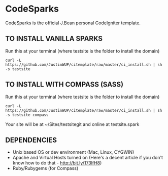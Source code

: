 CodeSparks
==========

CodeSparks is the official J.Bean personal CodeIgniter template.

## TO INSTALL VANILLA SPARKS
Run this at your terminal (where testsite is the folder to install the domain)

    curl -L  https://github.com/JustinWUP/citemplate/raw/master/ci_install.sh | sh -s testsite

## TO INSTALL WITH COMPASS (SASS)
Run this at your terminal (where testsite is the folder to install the domain)

    curl -L  https://github.com/JustinWUP/citemplate/raw/master/ci_install.sh | sh -s testsite compass

Your site will be at ~/Sites/testsitegit and online at testsite.spark

## DEPENDENCIES
* Unix based OS or dev environment (Mac, Linux, CYGWIN) 
* Apache and Virtual Hosts turned on (Here's a decent article if you don't know how to do that - http://bit.ly/173lfH8)
* Ruby/Rubygems (for Compass)

